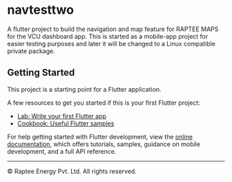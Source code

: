 # navtesttwo

A flutter project to build the navigation and map feature for RAPTEE MAPS for the VCU dashboard app. 
This is started as a mobile-app project for easier testing purposes and later it will be changed to a Linux compatible private package. 

## Getting Started

This project is a starting point for a Flutter application.

A few resources to get you started if this is your first Flutter project:

- [Lab: Write your first Flutter app](https://docs.flutter.dev/get-started/codelab)
- [Cookbook: Useful Flutter samples](https://docs.flutter.dev/cookbook)

For help getting started with Flutter development, view the
[online documentation](https://docs.flutter.dev/), which offers tutorials,
samples, guidance on mobile development, and a full API reference.

--- 
© Raptee Energy Pvt. Ltd. All rights reserved. 

